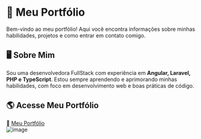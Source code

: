 # 🚀 Meu Portfólio

Bem-vindo ao meu portfólio! Aqui você encontra informações sobre minhas habilidades, projetos e como entrar em contato comigo.

## 🖥️ Sobre Mim

Sou uma desenvolvedora FullStack com experiência em **Angular, Laravel, PHP e TypeScript**. Estou sempre aprendendo e aprimorando minhas habilidades, com foco em desenvolvimento web e boas práticas de código.

## 🌎 Acesse Meu Portfólio

🔗 [Meu Portfólio](https://xsarakemily.github.io/portfolio/)  
![image](https://github.com/user-attachments/assets/e535115c-917c-46c6-ab76-12d4d6f03b4c)

